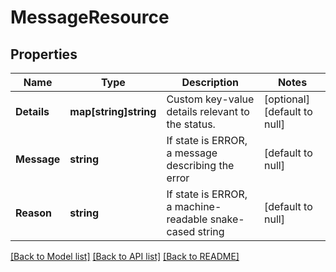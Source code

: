 # MessageResource

## Properties
Name | Type | Description | Notes
------------ | ------------- | ------------- | -------------
**Details** | **map[string]string** | Custom key-value details relevant to the status. | [optional] [default to null]
**Message** | **string** | If state is ERROR, a message describing the error | [default to null]
**Reason** | **string** | If state is ERROR, a machine-readable snake-cased string | [default to null]

[[Back to Model list]](../README.md#documentation-for-models) [[Back to API list]](../README.md#documentation-for-api-endpoints) [[Back to README]](../README.md)
